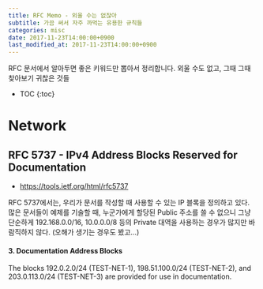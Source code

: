 ```yaml
---
title: RFC Memo - 외울 수는 없잖아
subtitle: 가끔 써서 자주 까먹는 유용한 규칙들
categories: misc
date: 2017-11-23T14:00:00+0900
last_modified_at: 2017-11-23T14:00:00+0900
---
```

RFC 문서에서 알아두면 좋은 키워드만 뽑아서 정리합니다. 외울 수도 없고,
그때 그때 찾아보기 귀찮은 것들

* TOC
{:toc}


# Network

## RFC 5737 - IPv4 Address Blocks Reserved for Documentation

* <https://tools.ietf.org/html/rfc5737>

RFC 5737에서는, 우리가 문서를 작성할 때 사용할 수 있는 IP 블록을 정의하고
있다. 많은 문서들이 예제를 기술할 때, 누군가에게 할당된 Public 주소를 쓸
수 없으니 그냥 단순하게 192.168.0.0/16, 10.0.0.0/8 등의 Private 대역을
사용하는 경우가 많지만 바람직하지 않다. (오해가 생기는 경우도 봤고...)

#### 3. Documentation Address Blocks

The blocks 192.0.2.0/24 (TEST-NET-1), 198.51.100.0/24 (TEST-NET-2),
and 203.0.113.0/24 (TEST-NET-3) are provided for use in
documentation.


